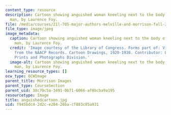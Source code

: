 ```yaml
---
content_type: resource
description: Cartoon showing anguished woman kneeling next to the body of a lynched
  man, by Laurence Foy.
file: /media/courses/21l-705-major-authors-melville-and-morrison-fall-2003/f945bdc42d2ce20426bacf883c05a931_anguishedcartoon.jpg
file_type: image/jpeg
image_metadata:
  caption: Cartoon showing anguished woman kneeling next to the body of a lynched
    man, by Laurence Foy.
  credit: 'Image courtesy of the Library of Congress. Forms part of: Visual Materials
    from the NAACP Records. Cartoon Drawings, 1920-1930. Contributor: Library of Congress
    Prints and Photographs Division.'
  image-alt: Cartoon showing anguished woman kneeling next to the body of a lynched
    man, by Laurence Foy.
learning_resource_types: []
ocw_type: OCWImage
parent_title: Morrison Images
parent_type: CourseSection
parent_uid: 38c70c5a-3491-0b71-6066-af8bcba9a195
resourcetype: Image
title: anguishedcartoon.jpg
uid: f945bdc4-2d2c-e204-26ba-cf883c05a931
---
```

